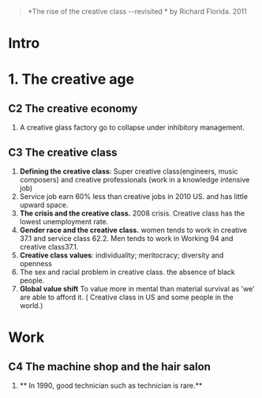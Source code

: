 > *The rise of the creative class --revisited *  by Richard Florida. 2011

# Intro

# 1. The creative age
## C2 The creative economy
1.  A creative glass factory go to collapse under inhibitory management.
## C3 The creative class
1. **Defining the creative class**: Super creative class(engineers, music composers) and creative professionals (work in a knowledge intensive job)
2. Service job earn 60% less than creative jobs in 2010 US. and has little upward space.
3. **The crisis and the creative class.** 2008  crisis. Creative class has the lowest unemployment rate.
4. **Gender race and the creative class.** women tends to work in creative 37.1 and service class 62.2. Men tends to work in Working 94 and creative class37.1.
5. **Creative class values**: individuality; meritocracy; diversity and openness
6. The sex and racial problem in creative class. the absence of black people.
7. **Global value shift** To value more in mental than material survival as 'we' are able to afford it. ( Creative class in US and some people in the world.)

# Work
## C4 The machine shop and the hair salon
1.  ** In 1990, good technician such as technician is rare.** 
<!--stackedit_data:
eyJoaXN0b3J5IjpbLTIxMTk2OTI5MjMsMTEzMjA0MjE4MSw2OT
Y3MzM3MTcsLTExMTMzNjg3MjYsODk3MzQ4NDkwLC0xNjY4NjUw
MTYwLDk2ODM5MjY5MSwxMzgxMzg1MDgyLC0xMTIwMzQxLDEzMD
kwODkyMzgsMTQ2NDUxODIxLDM3ODE5MzAzNiwtMjA3MTk2ODIx
MV19
-->